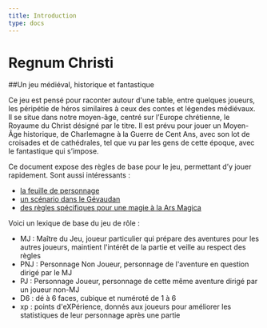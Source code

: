 ```yaml
---
title: Introduction
type: docs
---
```


# Regnum Christi

##Un jeu médiéval, historique et fantastique

Ce jeu est pensé pour raconter autour d'une table, entre quelques joueurs, les péripétie de héros similaires à ceux des contes et légendes médiévaux. Il se situe dans notre moyen-âge, centré sur l’Europe chrétienne, le Royaume du Christ désigné par le titre. Il est prévu pour jouer un Moyen-Âge historique, de Charlemagne à la Guerre de Cent Ans, avec son lot de croisades et de cathédrales, tel que vu par les gens de cette époque, avec le fantastique qui s’impose.

Ce document expose des règles de base pour le jeu, permettant d’y jouer rapidement. Sont aussi intéressants :

- [la feuille de personnage](https://docs.google.com/open?id=0B_CckUs46aGSblF2MHJpa2wtWWs)
- [un scénario dans le Gévaudan](https://docs.google.com/document/d/1XOmPMwdPxh93i9Uz1DimVHcO7uSmLE7K1iXmLJl5cDQ/edit)
- [des règles spécifiques pour une magie à la Ars Magica](https://docs.google.com/document/d/1pjVxyvy__cFvFnE9OhD3-8urwcsCebpbVmJ7FZp5kjg/edit)

Voici un lexique de base du jeu de rôle :

- MJ : Maître du Jeu, joueur particulier qui prépare des aventures pour les autres joueurs, maintient l&#39;intérêt de la partie et veille au respect des règles
- PNJ : Personnage Non Joueur, personnage de l'aventure en question dirigé par le MJ
- PJ : Personnage Joueur, personnage de cette même aventure dirigé par un joueur non-MJ
- D6 : dé à 6 faces, cubique et numéroté de 1 à 6
- xp : points d'eXPérience, donnés aux joueurs pour améliorer les statistiques de leur personnage après une partie

